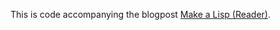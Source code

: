 This is code accompanying the blogpost
[Make a Lisp (Reader)](https://www.pqnelson.github.io/2022/12/04/make-a-lisp-reader.html).
